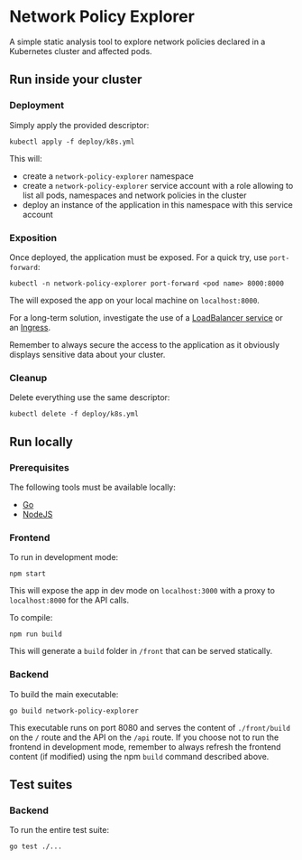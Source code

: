 # Network Policy Explorer

A simple static analysis tool to explore network policies declared in a Kubernetes cluster and affected pods.


## Run inside your cluster

### Deployment
Simply apply the provided descriptor:
```shell script
kubectl apply -f deploy/k8s.yml
```
This will:
- create a `network-policy-explorer` namespace
- create a `network-policy-explorer` service account with a role allowing to list all pods, namespaces and network 
policies in the cluster
- deploy an instance of the application in this namespace with this service account

### Exposition
Once deployed, the application must be exposed. For a quick try, use `port-forward`:
```shell script
kubectl -n network-policy-explorer port-forward <pod name> 8000:8000
```
The will exposed the app on your local machine on `localhost:8000`.

For a long-term solution, investigate the use of a [LoadBalancer service](
https://kubernetes.io/docs/concepts/services-networking/service/#publishing-services-service-types) or an [Ingress](
https://kubernetes.io/docs/concepts/services-networking/ingress/).

Remember to always secure the access to the application as it obviously displays sensitive data about your cluster. 

### Cleanup
Delete everything use the same descriptor:
```shell script
kubectl delete -f deploy/k8s.yml
```


## Run locally

### Prerequisites
The following tools must be available locally:
- [Go](https://golang.org/doc/install)
- [NodeJS](https://nodejs.org/en/download/) 

### Frontend
To run in development mode: 
```shell script
npm start
```
This will expose the app in dev mode on `localhost:3000` with a proxy to `localhost:8000` for the API calls.

To compile: 
```shell script
npm run build
```
This will generate a `build` folder in `/front` that can be served statically.

### Backend
To build the main executable: 
```shell script
go build network-policy-explorer
```
This executable runs on port 8080 and serves the content of `./front/build` on the `/` route and the API on the `/api`
route. If you choose not to run the frontend in development mode, remember to always refresh the frontend content (if 
modified) using the npm `build` command described above.  


## Test suites

### Backend
To run the entire test suite: 
```shell script
go test ./...
```
